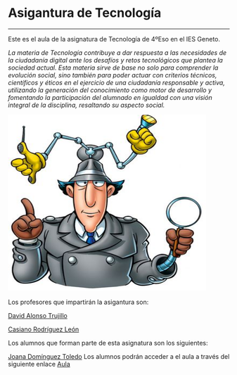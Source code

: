 # Asigantura de Tecnología
----

Este es el aula de la asignatura de Tecnología de 4ºEso en el IES Geneto.

*La materia de Tecnología contribuye a dar respuesta a las necesidades de la ciudadanía digital ante los desafíos y retos tecnológicos que plantea la sociedad actual. Esta materia sirve de base no solo para comprender la evolución social, sino también para poder actuar con criterios técnicos, científicos y éticos en el ejercicio de una ciudadanía responsable y activa, utilizando la generación del conocimiento como motor de desarrollo y fomentando la participación del alumnado en igualdad con una visión integral de la disciplina, resaltando su aspecto social.*

<img src="https://github.com/ULL-MFP-AET-2324/equipos-eq-david-joana/blob/main/image/inspector.jpg"  width="450" height="400" />

Los profesores que impartirán la asigantura son:

[David Alonso Trujillo](https://github.com/DAT-995)

[Casiano Rodríguez León](https://github.com/casiano-rodriguez)

Los alumnos que forman parte de esta asignatura son los siguientes:

 [Joana Domínguez Toledo](https://github.com/Joanadt98)
Los alumnos podrán acceder a el aula a través del siguiente enlace [Aula](https://classroom.github.com/classrooms/149103862-ull-mfp-aet-2324-alu0100833485)
